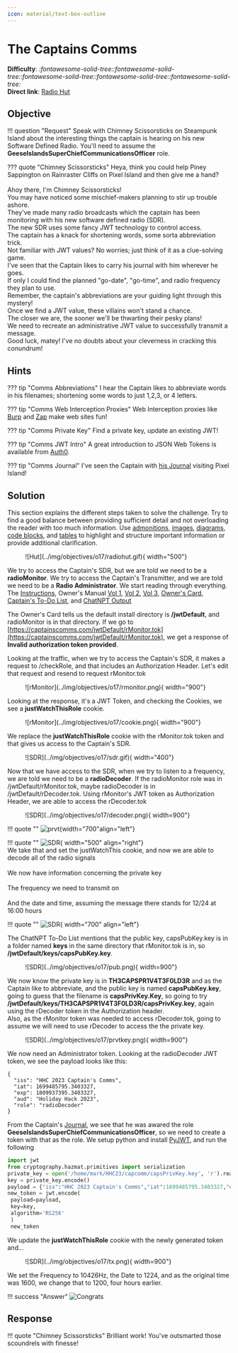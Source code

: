 ```yaml
---
icon: material/text-box-outline
---
```


# The Captains Comms

**Difficulty**: <i class=twemoji_red>:fontawesome-solid-tree::fontawesome-solid-tree::fontawesome-solid-tree::fontawesome-solid-tree::fontawesome-solid-tree:</i><br/>
**Direct link**: [Radio Hut](https://captainscomms.com/?&challenge=capcom)

## Objective

!!! question "Request"
    Speak with Chimney Scissorsticks on Steampunk Island about the interesting things the captain is hearing on his new Software Defined Radio. You'll need to assume the **GeeseIslandsSuperChiefCommunicationsOfficer** role.

??? quote "Chimney Scissorsticks"
    Heya, think you could help Piney Sappington on Rainraster Cliffs on Pixel Island and then give me a hand?<br/>
    <br/>
    Ahoy there, I'm Chimney Scissorsticks!<br/>
    You may have noticed some mischief-makers planning to stir up trouble ashore.<br/>
    They've made many radio broadcasts which the captain has been monitoring with his new software defined radio (SDR).<br/>
    The new SDR uses some fancy JWT technology to control access.<br/>
    The captain has a knack for shortening words, some sorta abbreviation trick.<br/>
    Not familiar with JWT values? No worries; just think of it as a clue-solving game.<br/>
    I've seen that the Captain likes to carry his journal with him wherever he goes.<br/>
    If only I could find the planned "go-date", "go-time", and radio frequency they plan to use.<br/>
    Remember, the captain's abbreviations are your guiding light through this mystery!<br/>
    Once we find a JWT value, these villains won't stand a chance.<br/>
    The closer we are, the sooner we'll be thwarting their pesky plans!<br/>
    We need to recreate an administrative JWT value to successfully transmit a message.<br/>
    Good luck, matey! I've no doubts about your cleverness in cracking this conundrum!<br/>

## Hints

??? tip "Comms Abbreviations"
    I hear the Captain likes to abbreviate words in his filenames; shortening some words to just 1,2,3, or 4 letters.

??? tip "Comms Web Interception Proxies"
    Web Interception proxies like [Burp](https://portswigger.net/burp) and [Zap](https://www.zaproxy.org/) make web sites fun!
    
??? tip "Comms Private Key"
    Find a private key, update an existing JWT!

??? tip "Comms JWT Intro"
    A great introduction to JSON Web Tokens is available from [Auth0](https://jwt.io/introduction).
    
??? tip "Comms Journal"
    I've seen the Captain with [his Journal](https://elfhunt.org/static/images/captainsJournal.png) visiting Pixel Island! 

## Solution


This section explains the different steps taken to solve the challenge. Try to find a good balance between providing sufficient detail and not overloading the reader with too much information. Use [admonitions](https://squidfunk.github.io/mkdocs-material/reference/admonitions/), [images](https://squidfunk.github.io/mkdocs-material/reference/images/), [diagrams](https://squidfunk.github.io/mkdocs-material/reference/diagrams/), [code blocks](https://squidfunk.github.io/mkdocs-material/reference/code-blocks/), and [tables](https://squidfunk.github.io/mkdocs-material/reference/data-tables/) to highlight and structure important information or provide additional clarification.

<figure markdown>
![Hut](../img/objectives/o17/radiohut.gif){ width="500"}
</figure>

We try to access the Captain's SDR, but we are told we need to be a **radioMonitor**. We try to access the Captain's Transmitter, and we are told we need to be a **Radio Administrator**. 
We start reading through everything. The [Instructions](https://captainscomms.com/static/images/instructions.png), Owner's Manual [Vol 1](https://captainscomms.com/static/images/ownMan1.png), [Vol 2](https://captainscomms.com/static/images/ownMan2.png), [Vol 3](https://captainscomms.com/static/images/ownMan3.png), [Owner's Card](https://captainscomms.com/static/images/ownCard.png), [Captain's To-Do List](https://captainscomms.com/static/images/capNotes.png), and [ChatNPT Output](https://captainscomms.com/static/images/chatNPTList.png)

The Owner's Card tells us the default install directory is **/jwtDefault**, and radioMonitor is in that directory.
If we go to [https://captainscomms.com/jwtDefault/rMonitor.tok](https://captainscomms.com/jwtDefault/rMonitor.tok), we get a response of **Invalid authorization token provided**.

Looking at the traffic, when we try to access the Captain's SDR, it makes a request to /checkRole, and that includes an Authorization Header. Let's edit that request and resend to request rMonitor.tok

<figure markdown>
![rMonitor](../img/objectives/o17/rmonitor.png){ width="900"}
</figure>

Looking at the response, it's a JWT Token, and checking the Cookies, we see a **justWatchThisRole** cookie. 

<figure markdown>
![rMonitor](../img/objectives/o17/cookie.png){ width="900"}
</figure>

We replace the **justWatchThisRole** cookie with the rMonitor.tok token and that gives us access to the Captain's SDR.

<figure markdown>
![SDR](../img/objectives/o17/sdr.gif){ width="400"}
</figure>

Now that we have access to the SDR, when we try to listen to a frequency, we are told we need to be a **radioDecoder**.
If the radioMonitor role was in /jwtDefault/rMonitor.tok, maybe radioDecoder is in /jwtDefault/rDecoder.tok.
Using rMonitor's JWT token as Authorization Header, we are able to access the rDecoder.tok

<figure markdown>
![SDR](../img/objectives/o17/decoder.png){ width=900"}
</figure>


!!! quote ""
    ![prvt](../img/objectives/o17/prvt.png){width="700"align="left"}


!!! quote ""
    ![SDR](../img/objectives/o17/freq.png){ width="500" align="right"}
    </br>We take that and set the justWatchThis cookie, and now we are able to decode all of the radio signals
    </br></br>We now have information concerning the private key
    </br></br>The frequency we need to transmit on
    </br></br>And the date and time, assuming the message there stands for 12/24 at 16:00 hours


!!! quote ""
    ![SDR](../img/objectives/o17/poacher.png){ width="700" align="left"}


The ChatNPT To-Do List mentions that the public key, capsPubKey.key is in a folder named **keys** in the same directory that rMonitor.tok is in, so **/jwtDefault/keys/capsPubKey.key**.

<figure markdown>
![SDR](../img/objectives/o17/pub.png){ width=900"}
</figure>

We now know the private key is in **TH3CAPSPR1V4T3F0LD3R** and as the Captain like to abbreviate, and the public key is named **capsPubKey.key**, going to guess that the filename is **capsPrivKey.Key**, so going to try **/jwtDefault/keys/TH3CAPSPR1V4T3F0LD3R/capsPrivKey.key**, again using the rDecoder token in the Authorization header.</br>
Also, as the rMonitor token was needed to access rDecoder.tok, going to assume we will need to use rDecoder to access the the private key.

<figure markdown>
![SDR](../img/objectives/o17/prvtkey.png){ width=900"}
</figure>

We now need an Administrator token. Looking at the radioDecoder JWT token, we see the payload looks like this:

```
{
  "iss": "HHC 2023 Captain's Comms",
  "iat": 1699485795.3403327,
  "exp": 1809937395.3403327,
  "aud": "Holiday Hack 2023",
  "role": "radioDecoder"
}
```
From the Captain's [Journal](../img/objectives/o17/journal.png), we see that he was awared the role **GeeseIslandsSuperChiefCommunicationsOfficer**, so we need to create a token with that as the role.
We setup python and install [PyJWT](https://pyjwt.readthedocs.io/en/stable/), and run the following

```python
import jwt
from cryptography.hazmat.primitives import serialization
private_key = open('/home/mark/HHC23/capcomm/capsPrivKey.key', 'r').read()
key = private_key.encode()
payload = {"iss":"HHC 2023 Captain's Comms","iat":1699485795.3403327,"exp":1809937395.3403327,"aud":"Holiday Hack 2023","role":"GeeseIslandsSuperChiefCommunicationsOfficer"}
new_token = jwt.encode(
 payload=payload,
 key=key,
 algorithm='RS256'
 )
 new_token
```

We update the **justWatchThisRole** cookie with the newly generated token and...

<figure markdown>
![SDR](../img/objectives/o17/tx.png){ width=900"}
</figure>

We set the Frequency to 10426Hz, the Date to 1224, and as the original time was 1600, we change that to 1200, four hours earlier. 


!!! success "Answer"
    ![Congrats](../img/objectives/o17/congrats.png)

## Response

!!! quote "Chimney Scissorsticks"
    Brilliant work! You've outsmarted those scoundrels with finesse!
